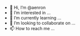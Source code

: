 - 👋 Hi, I’m @aenron
- 👀 I’m interested in ...
- 🌱 I’m currently learning ...
- 💞️ I’m looking to collaborate on ...
- 📫 How to reach me ...

<!---
aenron/aenron is a ✨ special ✨ repository because its `README.md` (this file) appears on your GitHub profile.
You can click the Preview link to take a look at your changes.
--->
